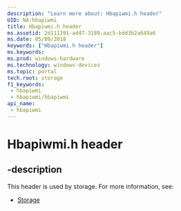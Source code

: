 ```yaml
---
description: "Learn more about: Hbapiwmi.h header"
UID: NA:hbapiwmi
title: Hbapiwmi.h header
ms.assetid: 2d111291-ad47-3189-aac5-bdd3b2a649a6
ms.date: 05/09/2018
keywords: ["Hbapiwmi.h header"]
ms.keywords: 
ms.prod: windows-hardware
ms.technology: windows-devices
ms.topic: portal
tech.root: storage
f1_keywords:
 - hbapiwmi
 - hbapiwmi/hbapiwmi
api_name:
 - hbapiwmi
---
```


# Hbapiwmi.h header


## -description

This header is used by storage. For more information, see:

- [Storage](../_storage/index.md)


